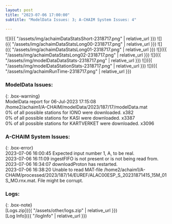 ```yaml
---
layout: post
title: "2023-07-06 17:00:00"
subtitle: "ModelData Issues: 3; A-CHAIM System Issues: 4"

---
```


![]({{ "/assets/img/achaimDataStatsShort-2318717.png" | relative_url }})
![]({{ "/assets/img/achaimDataStatsLong00-2318717.png" | relative_url }})
![]({{ "/assets/img/achaimDataStatsLong01-2318717.png" | relative_url }})
![]({{ "/assets/img/achaimDataStatsLong02-2318717.png" | relative_url }})
![]({{ "/assets/img/modelDataDataStats-2318717.png" | relative_url }})
![]({{ "/assets/img/modelDataStationStats-2318717.png" | relative_url }})
![]({{ "/assets/img/achaimRunTime-2318717.png" | relative_url }})


### ModelData Issues:  
  
{: .box-warning}  
 ModelData report for 06-Jul-2023 17:15:08   
 /home2/achaim1/A-CHAIM/modelData/2023/187/17/modelData.mat   
 0% of all possible stations for IONO were downloaded. x382   
 0% of all possible stations for KASI were downloaded. x3387   
 0% of all possible stations for KARTVERKET were downloaded. x3096   
  
### A-CHAIM System Issues:  
  
{: .box-error}  
2023-07-06 16:00:45 Expected input number 1, A, to be real.  
2023-07-06 16:11:09 ingestFIFO is not present or is not being read from.  
2023-07-06 16:34:07 downloadProton has restarted.  
2023-07-06 16:38:20 Unable to read MAT-file /home2/achaim1/A-CHAIM/processed/2023/187/14/EUREF/ALAC00ESP_S_20231871415_15M_01S_MO.rnx.mat. File might be corrupt.  

### Logs:  
  
{: .box-note}  
[Logs.zip]({{ "/assets/other/logs.zip" | relative_url }})  
[Log Info]({{ "/logInfo" | relative_url }})  
